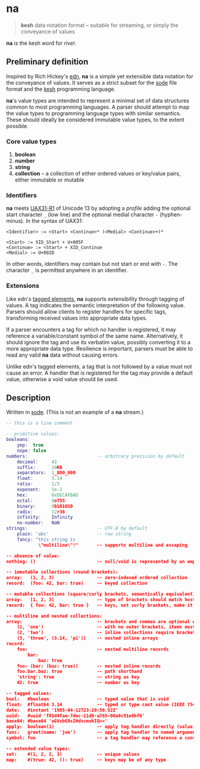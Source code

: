# na

> **kesh** data notation format – suitable for streaming, or simply the conveyance of values

**na** is the kesh word for _river_.

## Preliminary definition

Inspired by Rich Hickey's [edn](https://github.com/edn-format/edn/), **na** is a simple yet extensible data notation for the conveyance of values. It serves as a strict subset for the [sode](https://github.com/kesh-lang/sode) file format and the [kesh](https://github.com/kesh-lang/kesh) programming language.

**na**'s value types are intended to represent a minimal set of data structures common to most programming languages. A parser should attempt to map the value types to programming language types with similar semantics. These should ideally be considered immutable value types, to the extent possible.

### Core value types

1. **boolean**
2. **number**
3. **string**
4. **collection** – a collection of either ordered values or key/value pairs, either immutable or mutable

### Identifiers

**na** meets [UAX31-R1](https://unicode.org/reports/tr31/#R1) of Unicode 13 by adopting a _profile_ adding the optional start character `_` (low line) and the optional medial character `-` (hyphen-minus). In the syntax of UAX31:

    <Identifier> := <Start> <Continue>* (<Medial> <Continue>+)*

    <Start> := XID_Start + U+005F
    <Continue> := <Start> + XID_Continue
    <Medial> := U+002D

In other words, identifiers may contain but not start or end with `-`. The character `_` is permitted anywhere in an identifier.

### Extensions

Like edn's [tagged elements](https://github.com/edn-format/edn/#tagged-elements), **na** supports extensibility through tagging of values. A tag indicates the semantic interpretation of the following value. Parsers should allow clients to register handlers for specific tags, transforming received values into appropriate data types.

If a parser encounters a tag for which no handler is registered, it may reference a variable/constant symbol of the same name. Alternatively, it should ignore the tag and use its verbatim value, possibly converting it to a more appropriate data type. Resilience is important, parsers must be able to read any valid **na** data without causing errors.

Unlike edn's tagged elements, a tag that is not followed by a value must not cause an error. A handler that is registered for the tag may provide a default value, otherwise a void value should be used.


## Description

Written in [sode](https://github.com/kesh-lang/sode). (This is not an example of a **na** stream.)

```lua
-- this is a line comment

-- primitive values:
booleans:
    yep:  true
    nope: false
numbers:                          -- arbitrary precision by default
    decimal:     42
    suffix:      10KB
    separators:  1_000_000
    float:       3.14
    ratio:       1/3
    exponent:    1e-2
    hex:         0xDECAFBAD
    octal:       0o755
    binary:      0b101010
    radix:       12r36
    infinity:    Infinity
    no-number:   NaN
strings:                          -- UTF-8 by default
    plain: 'abc'                  -- raw string
    fancy: "this string is
            \"multiline\"!"       -- supports multiline and escaping

-- absence of value:
nothing: ()                       -- null/void is represented by an empty immutable collection

-- immutable collections (round brackets):
array:   (1, 2, 3)                -- zero-indexed ordered collection
record:  (foo: 42, bar: true)     -- keyed collection

-- mutable collections (square/curly brackets, semantically equivalent):
array:   [1, 2, 3]                -- type of brackets should match host language's syntax
record:  { foo: 42, bar: true }   -- keys, not curly brackets, make it a record

-- multiline and nested collections:
array:                            -- brackets and commas are optional when multiline
    (1, 'one')                    -- with no outer brackets, items must be indented
    (2, 'two')                    -- inline collections require brackets and commas
    (3, 'three', (3.14, 'pi'))    -- nested inline arrays
record:
    foo:                          -- nested multiline records
        bar:
            baz: true
    foo: (bar: (baz: true))       -- nested inline records
    foo.bar.baz: true             -- path shorthand
    'string': true                -- string as key
    42: true                      -- number as key

-- tagged values:
bool:   #boolean                  -- typed value that is void
float:  #float64 3.14             -- typed or type cast value (IEEE 754 double-precision float)
date:   #instant '1985-04-12T23:20:50.52Z'
uuid:   #uuid 'f81d4fae-7dec-11d0-a765-00a0c91e6bf6'
base64: #base64 'aGVsbG8sIHdvcmxkIQ=='
apply:  boolean(1)                -- apply tag handler directly (value must be a collection)
func:   greet(name: 'joe')        -- apply tag handler to named arguments (a record)
symbol: foo                       -- a tag handler may reference a constant/variable symbol's value

-- extended value types:
set:    #(1, 2, 2, 3)             -- unique values
map:    #(true: 42, (): true)     -- keys may be of any type
```
